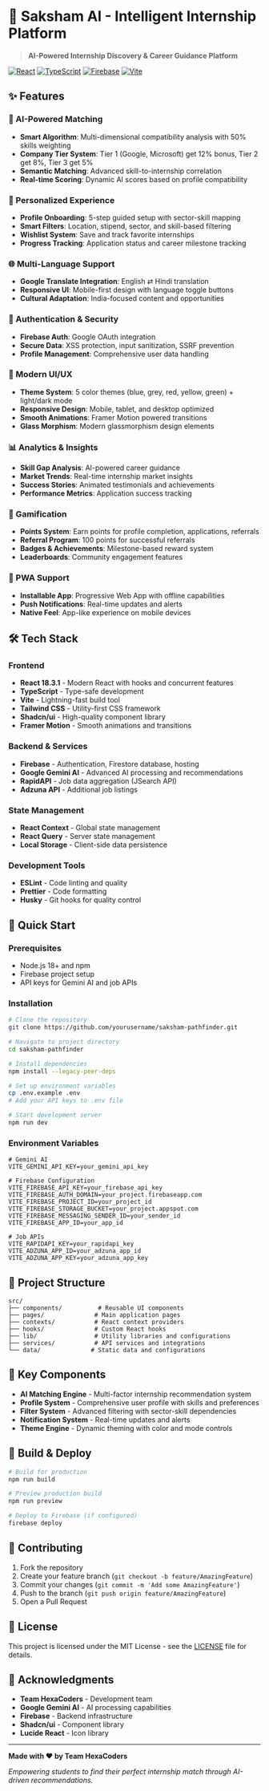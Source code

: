 # 🚀 Saksham AI - Intelligent Internship Platform

> **AI-Powered Internship Discovery & Career Guidance Platform**

[![React](https://img.shields.io/badge/React-18.3.1-blue.svg)](https://reactjs.org/)
[![TypeScript](https://img.shields.io/badge/TypeScript-5.8.3-blue.svg)](https://www.typescriptlang.org/)
[![Firebase](https://img.shields.io/badge/Firebase-12.2.1-orange.svg)](https://firebase.google.com/)
[![Vite](https://img.shields.io/badge/Vite-5.4.19-purple.svg)](https://vitejs.dev/)

## ✨ Features

### 🤖 AI-Powered Matching
- **Smart Algorithm**: Multi-dimensional compatibility analysis with 50% skills weighting
- **Company Tier System**: Tier 1 (Google, Microsoft) get 12% bonus, Tier 2 get 8%, Tier 3 get 5%
- **Semantic Matching**: Advanced skill-to-internship correlation
- **Real-time Scoring**: Dynamic AI scores based on profile compatibility

### 🎯 Personalized Experience
- **Profile Onboarding**: 5-step guided setup with sector-skill mapping
- **Smart Filters**: Location, stipend, sector, and skill-based filtering
- **Wishlist System**: Save and track favorite internships
- **Progress Tracking**: Application status and career milestone tracking

### 🌐 Multi-Language Support
- **Google Translate Integration**: English ⇄ Hindi translation
- **Responsive UI**: Mobile-first design with language toggle buttons
- **Cultural Adaptation**: India-focused content and opportunities

### 🔐 Authentication & Security
- **Firebase Auth**: Google OAuth integration
- **Secure Data**: XSS protection, input sanitization, SSRF prevention
- **Profile Management**: Comprehensive user data handling

### 🎨 Modern UI/UX
- **Theme System**: 5 color themes (blue, grey, red, yellow, green) + light/dark mode
- **Responsive Design**: Mobile, tablet, and desktop optimized
- **Smooth Animations**: Framer Motion powered transitions
- **Glass Morphism**: Modern glassmorphism design elements

### 📊 Analytics & Insights
- **Skill Gap Analysis**: AI-powered career guidance
- **Market Trends**: Real-time internship market insights
- **Success Stories**: Animated testimonials and achievements
- **Performance Metrics**: Application success tracking

### 🎁 Gamification
- **Points System**: Earn points for profile completion, applications, referrals
- **Referral Program**: 100 points for successful referrals
- **Badges & Achievements**: Milestone-based reward system
- **Leaderboards**: Community engagement features

### 📱 PWA Support
- **Installable App**: Progressive Web App with offline capabilities
- **Push Notifications**: Real-time updates and alerts
- **Native Feel**: App-like experience on mobile devices

## 🛠️ Tech Stack

### Frontend
- **React 18.3.1** - Modern React with hooks and concurrent features
- **TypeScript** - Type-safe development
- **Vite** - Lightning-fast build tool
- **Tailwind CSS** - Utility-first CSS framework
- **Shadcn/ui** - High-quality component library
- **Framer Motion** - Smooth animations and transitions

### Backend & Services
- **Firebase** - Authentication, Firestore database, hosting
- **Google Gemini AI** - Advanced AI processing and recommendations
- **RapidAPI** - Job data aggregation (JSearch API)
- **Adzuna API** - Additional job listings

### State Management
- **React Context** - Global state management
- **React Query** - Server state management
- **Local Storage** - Client-side data persistence

### Development Tools
- **ESLint** - Code linting and quality
- **Prettier** - Code formatting
- **Husky** - Git hooks for quality control

## 🚀 Quick Start

### Prerequisites
- Node.js 18+ and npm
- Firebase project setup
- API keys for Gemini AI and job APIs

### Installation

```bash
# Clone the repository
git clone https://github.com/yourusername/saksham-pathfinder.git

# Navigate to project directory
cd saksham-pathfinder

# Install dependencies
npm install --legacy-peer-deps

# Set up environment variables
cp .env.example .env
# Add your API keys to .env file

# Start development server
npm run dev
```

### Environment Variables

```env
# Gemini AI
VITE_GEMINI_API_KEY=your_gemini_api_key

# Firebase Configuration
VITE_FIREBASE_API_KEY=your_firebase_api_key
VITE_FIREBASE_AUTH_DOMAIN=your_project.firebaseapp.com
VITE_FIREBASE_PROJECT_ID=your_project_id
VITE_FIREBASE_STORAGE_BUCKET=your_project.appspot.com
VITE_FIREBASE_MESSAGING_SENDER_ID=your_sender_id
VITE_FIREBASE_APP_ID=your_app_id

# Job APIs
VITE_RAPIDAPI_KEY=your_rapidapi_key
VITE_ADZUNA_APP_ID=your_adzuna_app_id
VITE_ADZUNA_APP_KEY=your_adzuna_app_key
```

## 📁 Project Structure

```
src/
├── components/          # Reusable UI components
├── pages/              # Main application pages
├── contexts/           # React context providers
├── hooks/              # Custom React hooks
├── lib/                # Utility libraries and configurations
├── services/           # API services and integrations
└── data/              # Static data and configurations
```

## 🎯 Key Components

- **AI Matching Engine** - Multi-factor internship recommendation system
- **Profile System** - Comprehensive user profile with skills and preferences
- **Filter System** - Advanced filtering with sector-skill dependencies
- **Notification System** - Real-time updates and alerts
- **Theme Engine** - Dynamic theming with color and mode controls

## 🔧 Build & Deploy

```bash
# Build for production
npm run build

# Preview production build
npm run preview

# Deploy to Firebase (if configured)
firebase deploy
```

## 🤝 Contributing

1. Fork the repository
2. Create your feature branch (`git checkout -b feature/AmazingFeature`)
3. Commit your changes (`git commit -m 'Add some AmazingFeature'`)
4. Push to the branch (`git push origin feature/AmazingFeature`)
5. Open a Pull Request

## 📄 License

This project is licensed under the MIT License - see the [LICENSE](LICENSE) file for details.

## 🙏 Acknowledgments

- **Team HexaCoders** - Development team
- **Google Gemini AI** - AI processing capabilities
- **Firebase** - Backend infrastructure
- **Shadcn/ui** - Component library
- **Lucide React** - Icon library

---

**Made with ❤️ by Team HexaCoders**

*Empowering students to find their perfect internship match through AI-driven recommendations.*